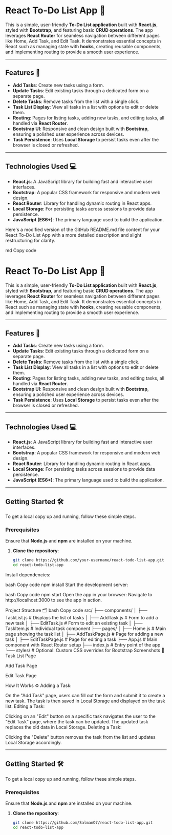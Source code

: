# React To-Do List App 📝

This is a simple, user-friendly **To-Do List application** built with **React.js**, styled with **Bootstrap**, and featuring basic **CRUD operations**. The app leverages **React Router** for seamless navigation between different pages like Home, Add Task, and Edit Task. It demonstrates essential concepts in React such as managing state with **hooks**, creating reusable components, and implementing routing to provide a smooth user experience.

---

## Features 🚀

- **Add Tasks**: Create new tasks using a form.
- **Update Tasks**: Edit existing tasks through a dedicated form on a separate page.
- **Delete Tasks**: Remove tasks from the list with a single click.
- **Task List Display**: View all tasks in a list with options to edit or delete them.
- **Routing**: Pages for listing tasks, adding new tasks, and editing tasks, all handled via **React Router**.
- **Bootstrap UI**: Responsive and clean design built with **Bootstrap**, ensuring a polished user experience across devices.
- **Task Persistence**: Uses **Local Storage** to persist tasks even after the browser is closed or refreshed.

---

## Technologies Used 💻

- **React.js**: A JavaScript library for building fast and interactive user interfaces.
- **Bootstrap**: A popular CSS framework for responsive and modern web design.
- **React Router**: Library for handling dynamic routing in React apps.
- **Local Storage**: For persisting tasks across sessions to provide data persistence.
- **JavaScript (ES6+)**: The primary language used to build the application.


Here's a modified version of the GitHub README.md file content for your React To-Do List App with a more detailed description and slight restructuring for clarity.

md
Copy code
# React To-Do List App 📝

This is a simple, user-friendly **To-Do List application** built with **React.js**, styled with **Bootstrap**, and featuring basic **CRUD operations**. The app leverages **React Router** for seamless navigation between different pages like Home, Add Task, and Edit Task. It demonstrates essential concepts in React such as managing state with **hooks**, creating reusable components, and implementing routing to provide a smooth user experience.

---

## Features 🚀

- **Add Tasks**: Create new tasks using a form.
- **Update Tasks**: Edit existing tasks through a dedicated form on a separate page.
- **Delete Tasks**: Remove tasks from the list with a single click.
- **Task List Display**: View all tasks in a list with options to edit or delete them.
- **Routing**: Pages for listing tasks, adding new tasks, and editing tasks, all handled via **React Router**.
- **Bootstrap UI**: Responsive and clean design built with **Bootstrap**, ensuring a polished user experience across devices.
- **Task Persistence**: Uses **Local Storage** to persist tasks even after the browser is closed or refreshed.

---

## Technologies Used 💻

- **React.js**: A JavaScript library for building fast and interactive user interfaces.
- **Bootstrap**: A popular CSS framework for responsive and modern web design.
- **React Router**: Library for handling dynamic routing in React apps.
- **Local Storage**: For persisting tasks across sessions to provide data persistence.
- **JavaScript (ES6+)**: The primary language used to build the application.

---

## Getting Started 🛠️

To get a local copy up and running, follow these simple steps.

### Prerequisites
Ensure that **Node.js** and **npm** are installed on your machine.

1. **Clone the repository**:
   ```bash
   git clone https://github.com/your-username/react-todo-list-app.git
   cd react-todo-list-app
Install dependencies:

bash
Copy code
npm install
Start the development server:

bash
Copy code
npm start
Open the app in your browser: Navigate to http://localhost:3000 to see the app in action.

Project Structure 🗂️
bash
Copy code
src/
├── components/
│   ├── TaskList.js        # Displays the list of tasks
│   ├── AddTask.js         # Form to add a new task
│   ├── EditTask.js        # Form to edit an existing task
│   ├── TaskItem.js        # Individual task component
├── pages/
│   ├── Home.js            # Main page showing the task list
│   ├── AddTaskPage.js     # Page for adding a new task
│   ├── EditTaskPage.js    # Page for editing a task
├── App.js                 # Main component with React Router setup
├── index.js               # Entry point of the app
└── styles/                # Optional: Custom CSS overrides for Bootstrap
Screenshots 📸
Task List Page


Add Task Page


Edit Task Page


How It Works ⚙️
Adding a Task:

On the "Add Task" page, users can fill out the form and submit it to create a new task. The task is then saved in Local Storage and displayed on the task list.
Editing a Task:

Clicking on an "Edit" button on a specific task navigates the user to the "Edit Task" page, where the task can be updated. The updated task replaces the old data in Local Storage.
Deleting a Task:

Clicking the "Delete" button removes the task from the list and updates Local Storage accordingly.


---
## Getting Started 🛠️

To get a local copy up and running, follow these simple steps.

### Prerequisites
Ensure that **Node.js** and **npm** are installed on your machine.

1. **Clone the repository**:
   ```bash
   git clone https://github.com/SalmanO7/react-todo-list-app.git
   cd react-todo-list-app
